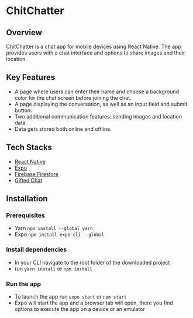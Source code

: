 # ChitChatter

## Overview

ChitChatter is a chat app for mobile devices using React Native. The app provides users with a chat interface and options to share images and their location.

## Key Features

- A page where users can enter their name and choose a background color for the chat screen before joining the chat. 
- A page displaying the conversation, as well as an input field and submit button. 
- Two additional communication features: sending images and location data. 
- Data gets stored both online and offline.

## Tech Stacks

- [React Native](https://reactnative.dev/)
- [Expo](https://expo.dev/)
- [Firebase Firestore](https://firebase.google.com/)
- [Gifted Chat](https://github.com/FaridSafi/react-native-gifted-chat)

## Installation

### Prerequisites

- Yarn `npm install --global yarn`
- Expo `npm install expo-cli --global`

### Install dependencies

- In your CLI navigate to the root folder of the downloaded project
- run `yarn install` or `npm install`

### Run the app

- To launch the app run `expo start` or `npm start`
- Expo will start the app and a browser tab will open, there you find options to execute the app on a device or an emulator
